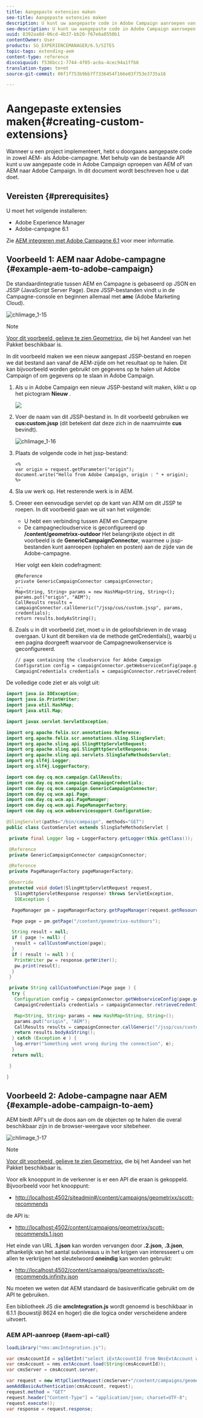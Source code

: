 ```yaml
---
title: Aangepaste extensies maken
seo-title: Aangepaste extensies maken
description: U kunt uw aangepaste code in Adobe Campaign aanroepen van AEM of van AEM naar Adobe Campaign
seo-description: U kunt uw aangepaste code in Adobe Campaign aanroepen van AEM of van AEM naar Adobe Campaign
uuid: 8392aa0d-06cd-4b37-bb20-f67e6a0550b1
contentOwner: User
products: SG_EXPERIENCEMANAGER/6.5/SITES
topic-tags: extending-aem
content-type: reference
discoiquuid: f536bcc1-7744-4f05-ac6a-4cec94a1ffb6
translation-type: tm+mt
source-git-commit: 06f1f753b9bb7f7336454f166e03f753e3735a16

---
```



# Aangepaste extensies maken{#creating-custom-extensions}

Wanneer u een project implementeert, hebt u doorgaans aangepaste code in zowel AEM- als Adobe-campagne. Met behulp van de bestaande API kunt u uw aangepaste code in Adobe Campaign oproepen van AEM of van AEM naar Adobe Campaign. In dit document wordt beschreven hoe u dat doet.

## Vereisten {#prerequisites}

U moet het volgende installeren:

* Adobe Experience Manager
* Adobe-campagne 6.1

Zie [AEM integreren met Adobe Campagne 6.1](/help/sites-administering/campaignonpremise.md) voor meer informatie.

## Voorbeeld 1: AEM naar Adobe-campagne {#example-aem-to-adobe-campaign}

De standaardintegratie tussen AEM en Campagne is gebaseerd op JSON en JSSP (JavaScript Server Page). Deze JSSP-bestanden vindt u in de Campagne-console en beginnen allemaal met **amc** (Adobe Marketing Cloud).

![chlimage_1-15](assets/chlimage_1-15a.png)

>[!NOTE]
>
>[Voor dit voorbeeld, gelieve te zien Geometrixx](/help/sites-developing/we-retail.md), die bij het Aandeel van het Pakket beschikbaar is.

In dit voorbeeld maken we een nieuw aangepast JSSP-bestand en roepen we dat bestand aan vanaf de AEM-zijde om het resultaat op te halen. Dit kan bijvoorbeeld worden gebruikt om gegevens op te halen uit Adobe Campaign of om gegevens op te slaan in Adobe Campaign.

1. Als u in Adobe Campaign een nieuw JSSP-bestand wilt maken, klikt u op het pictogram **Nieuw** .

   ![](do-not-localize/chlimage_1-4a.png)

1. Voer de naam van dit JSSP-bestand in. In dit voorbeeld gebruiken we **cus:custom.jssp** (dit betekent dat deze zich in de naamruimte **cus** bevindt).

   ![chlimage_1-16](assets/chlimage_1-16a.png)

1. Plaats de volgende code in het jssp-bestand:

   ```
   <%
   var origin = request.getParameter("origin");
   document.write("Hello from Adobe Campaign, origin : " + origin);
   %>
   ```

1. Sla uw werk op. Het resterende werk is in AEM.
1. Creeer een eenvoudige servlet op de kant van AEM om dit JSSP te roepen. In dit voorbeeld gaan we uit van het volgende:

   * U hebt een verbinding tussen AEM en Campagne
   * De campagnecloudservice is geconfigureerd op **/content/geometrixx-outdoor**
   Het belangrijkste object in dit voorbeeld is de **GenericCampaignConnector**, waarmee u jssp-bestanden kunt aanroepen (ophalen en posten) aan de zijde van de Adobe-campagne.

   Hier volgt een klein codefragment:

   ```
   @Reference
   private GenericCampaignConnector campaignConnector;
   ...
   Map<String, String> params = new HashMap<String, String>();
   params.put("origin", "AEM");
   CallResults results = campaignConnector.callGeneric("/jssp/cus/custom.jssp", params, credentials);
   return results.bodyAsString();
   ```

1. Zoals u in dit voorbeeld ziet, moet u in de geloofsbrieven in de vraag overgaan. U kunt dit bereiken via de methode getCredentials(), waarbij u een pagina doorgeeft waarvoor de Campagnewolkenservice is geconfigureerd.

   ```xml
   // page containing the cloudservice for Adobe Campaign
   Configuration config = campaignConnector.getWebserviceConfig(page.getContentResource().getParent());
   CampaignCredentials credentials = campaignConnector.retrieveCredentials(config);
   ```

De volledige code ziet er als volgt uit:

```java
import java.io.IOException;
import java.io.PrintWriter;
import java.util.HashMap;
import java.util.Map;

import javax.servlet.ServletException;

import org.apache.felix.scr.annotations.Reference;
import org.apache.felix.scr.annotations.sling.SlingServlet;
import org.apache.sling.api.SlingHttpServletRequest;
import org.apache.sling.api.SlingHttpServletResponse;
import org.apache.sling.api.servlets.SlingSafeMethodsServlet;
import org.slf4j.Logger;
import org.slf4j.LoggerFactory;

import com.day.cq.mcm.campaign.CallResults;
import com.day.cq.mcm.campaign.CampaignCredentials;
import com.day.cq.mcm.campaign.GenericCampaignConnector;
import com.day.cq.wcm.api.Page;
import com.day.cq.wcm.api.PageManager;
import com.day.cq.wcm.api.PageManagerFactory;
import com.day.cq.wcm.webservicesupport.Configuration;

@SlingServlet(paths="/bin/campaign", methods="GET")
public class CustomServlet extends SlingSafeMethodsServlet {

 private final Logger log = LoggerFactory.getLogger(this.getClass());

 @Reference
 private GenericCampaignConnector campaignConnector;

 @Reference
 private PageManagerFactory pageManagerFactory;

 @Override
 protected void doGet(SlingHttpServletRequest request,
   SlingHttpServletResponse response) throws ServletException,
   IOException {

  PageManager pm = pageManagerFactory.getPageManager(request.getResourceResolver());

  Page page = pm.getPage("/content/geometrixx-outdoors");

  String result = null;
  if ( page != null) {
   result = callCustomFunction(page);
  }
  if ( result != null ) {
   PrintWriter pw = response.getWriter();
   pw.print(result);
  }
 }

 private String callCustomFunction(Page page ) {
  try {
   Configuration config = campaignConnector.getWebserviceConfig(page.getContentResource().getParent());
   CampaignCredentials credentials = campaignConnector.retrieveCredentials(config);

   Map<String, String> params = new HashMap<String, String>();
   params.put("origin", "AEM");
   CallResults results = campaignConnector.callGeneric("/jssp/cus/custom.jssp", params, credentials);
   return results.bodyAsString();
  } catch (Exception e ) {
   log.error("Something went wrong during the connection", e);
  }
  return null;

 }

}
```

## Voorbeeld 2: Adobe-campagne naar AEM {#example-adobe-campaign-to-aem}

AEM biedt API&#39;s uit de doos aan om de objecten op te halen die overal beschikbaar zijn in de browser-weergave voor sitebeheer.

![chlimage_1-17](assets/chlimage_1-17a.png)

>[!NOTE]
>
>[Voor dit voorbeeld, gelieve te zien Geometrixx](/help/sites-developing/we-retail.md), die bij het Aandeel van het Pakket beschikbaar is.

Voor elk knooppunt in de verkenner is er een API die eraan is gekoppeld. Bijvoorbeeld voor het knooppunt:

* [http://localhost:4502/siteadmin#/content/campaigns/geometrixx/scott-recommends](http://localhost:4502/siteadmin#/content/campaigns/geometrixx/scott-recommends)

de API is:

* [http://localhost:4502/content/campaigns/geometrixx/scott-recommends.1.json](http://localhost:4502/content/campaigns/geometrixx/scott-recommends.2.json)

Het einde van URL **.1.json** kan worden vervangen door **.2.json**, **.3.json**, afhankelijk van het aantal subniveaus u in het krijgen van interesseert u om allen te verkrijgen het sleutelwoord **oneindig** kan worden gebruikt:

* [http://localhost:4502/content/campaigns/geometrixx/scott-recommends.infinity.json](http://localhost:4502/content/campaigns/geometrixx/scott-recommends.2.json)

Nu moeten we weten dat AEM standaard de basisverificatie gebruikt om de API te gebruiken.

Een bibliotheek JS die **amcIntegration.js** wordt genoemd is beschikbaar in 6.1.1 (bouwstijl 8624 en hoger) die die logica onder verscheidene andere uitvoert.

### AEM API-aanroep {#aem-api-call}

```java
loadLibrary("nms:amcIntegration.js");

var cmsAccountId = sqlGetInt("select iExtAccountId from NmsExtAccount where sName=$(sz)","aemInstance")
var cmsAccount = nms.extAccount.load(String(cmsAccountId));
var cmsServer = cmsAccount.server;

var request = new HttpClientRequest(cmsServer+"/content/campaigns/geometrixx.infinity.json")
aemAddBasicAuthentication(cmsAccount, request);
request.method = "GET"
request.header["Content-Type"] = "application/json; charset=UTF-8";
request.execute();
var response = request.response;
```

